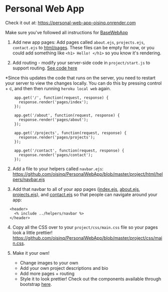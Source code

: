 # Personal Web App

Check it out at: https://personal-web-app-oisinq.onrender.com

Make sure you've followed all instructions for [BaseWebApp](https://github.com/oisinq/BaseWebApp)

1) Add new app pages: Add pages called `about.ejs`, `projects.ejs`, `contact.ejs` to [html/pages](https://github.com/oisinq/PersonalWebApp/tree/master/project/html/pages). These files can be empty for now, or you could add something like `<h1> Hello! </h1>` so you know it's rendering.

2) Add routing - modify your server-side code in `project/start.js` to support routing. [See code here](https://github.com/oisinq/PersonalWebApp/blob/master/project/start.js#L13-L23)

*Since this updates the code that runs on the server, you need to restart your server to view the changes locally. You can do this by pressing control + c, and then then running `heroku local web` again. 

```
    app.get('/', function(request, response) {
      response.render('pages/index');
    });

    app.get('/about', function(request, response) {
      response.render('pages/about');
    });

    app.get('/projects', function(request, response) {
      response.render('pages/projects');
    });

    app.get('/contact', function(request, response) {
      response.render('pages/contact');
    });

```

2) Add a file to your helpers called `navbar.ejs`: https://github.com/oisinq/PersonalWebApp/blob/master/project/html/helpers/navbar.ejs

3) Add that navbar to all of your app pages ([index.ejs](https://github.com/oisinq/PersonalWebApp/blob/master/project/html/pages/index.ejs#L7-L9), [about.ejs](https://github.com/oisinq/PersonalWebApp/blob/master/project/html/pages/about.ejs#L7-L9), [projects.ejs](https://github.com/oisinq/PersonalWebApp/blob/master/project/html/pages/projects.ejs#L7-L9)), and [contact.ejs](https://github.com/oisinq/PersonalWebApp/blob/master/project/html/pages/contact.ejs#L7-L9) so that people can navigate around your app:

```
  <header>
    <% include ../helpers/navbar %>
  </header>
```
    
4) Copy all the CSS over to your `project/css/main.css` file so your pages look a little prettier! https://github.com/oisinq/PersonalWebApp/blob/master/project/css/main.css. 

5) Make it your own!
    - Change images to your own
    - Add your own project descriptions and bio
    - Add more pages + routing
    - Style it to look prettier! Check out the components available through bootstrap [here](http://getbootstrap.com/components/).
 
